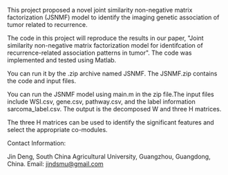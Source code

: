 This project proposed a novel joint similarity  non-negative matrix factorization (JSNMF) model to identify the imaging genetic association of tumor related to recurrence.

The code in this project will reproduce the results in our paper, "Joint similarity non-negative matrix factorization model for identifcation of recurrence-related association patterns in tumor". The code was implemented and tested using Matlab.

You can run it by the .zip archive named JSNMF. The JSNMF.zip contains the code and input files.

You can run the JSNMF model using main.m in the zip file.The input files include WSI.csv, gene.csv, pathway.csv, and the label information sarcoma_label.csv. The output is the decomposed W and three H matrices.

The three H matrices can be used to identify the significant features and select the appropriate co-modules.

Contact Information:

Jin Deng, South China Agricultural University, Guangzhou, Guangdong, China. Email: jindsmu@gmail.com

